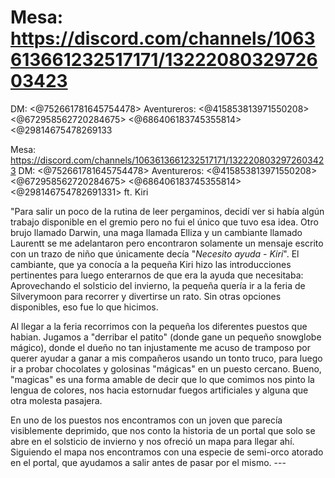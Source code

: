 # Mesa: https://discord.com/channels/1063613661232517171/1322208032972603423
DM: <@752661781645754478> 
Aventureros: <@415853813971550208> <@672958562720284675> <@686406183745355814> <@29814675478269133

Mesa: https://discord.com/channels/1063613661232517171/1322208032972603423
DM: <@752661781645754478> 
Aventureros: <@415853813971550208> <@672958562720284675> <@686406183745355814> <@298146754782691331> ft. Kiri

"Para salir un poco de la rutina de leer pergaminos, decidí ver si había algún trabajo disponible en el gremio pero no fui el único que tuvo esa idea. Otro brujo llamado Darwin, una maga llamada Elliza y un cambiante llamado Laurentt se me adelantaron pero encontraron solamente un mensaje escrito con un trazo de niño que únicamente decía "*Necesito ayuda  - Kiri*". El cambiante, que ya conocía a la pequeña Kiri hizo las introducciones pertinentes para luego enterarnos de que era la ayuda que necesitaba: Aprovechando el solsticio del invierno, la pequeña quería ir a la feria de Silverymoon para recorrer y divertirse un rato. Sin otras opciones disponibles, eso fue lo que hicimos.

Al llegar a la feria recorrimos con la pequeña los diferentes puestos que habian. Jugamos a "derribar el patito" (donde gane un pequeño snowglobe mágico), donde el dueño no tan injustamente me acuso de tramposo por querer ayudar a ganar a mis compañeros usando un tonto truco, para luego ir a probar chocolates y golosinas "mágicas" en un puesto cercano. Bueno, "magicas" es una forma amable de decir que lo que comimos nos pinto la lengua de colores, nos hacia estornudar fuegos artificiales y alguna que otra molesta pasajera.

En uno de los puestos nos encontramos con un joven que parecía visiblemente deprimido, que nos conto la historia de un portal que solo se abre en el solsticio de invierno y nos ofreció un mapa para llegar ahí. Siguiendo el mapa nos encontramos con una especie de semi-orco atorado en el portal, que ayudamos a salir antes de pasar por el mismo. ---

